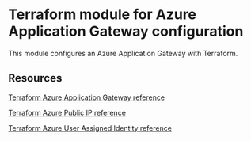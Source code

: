 # Terraform module for Azure Application Gateway configuration

This module configures an Azure Application Gateway with Terraform.

## Resources

[Terraform Azure Application Gateway reference](https://registry.terraform.io/providers/hashicorp/azurerm/latest/docs/resources/application_gateway)

[Terraform Azure Public IP reference](https://registry.terraform.io/providers/hashicorp/azurerm/latest/docs/resources/public_ip)

[Terraform Azure User Assigned Identity reference](https://registry.terraform.io/providers/hashicorp/azurerm/latest/docs/resources/user_assigned_identity)
